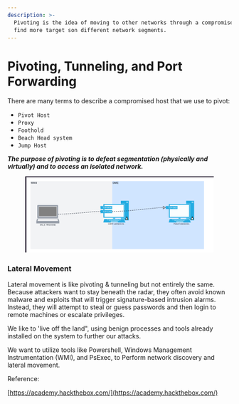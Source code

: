 ```yaml
---
description: >-
  Pivoting is the idea of moving to other networks through a compromised host to
  find more target son different network segments.
---
```


# Pivoting, Tunneling, and Port Forwarding

There are many terms to describe a compromised host that we use to pivot:

* `Pivot Host`
* `Proxy`
* `Foothold`
* `Beach Head system`
* `Jump Host`

_**The purpose of pivoting is to defeat segmentation (physically and virtually) and to access an isolated network.**_

<figure><img src="../../.gitbook/assets/Screenshot 2023-10-03 154843.png" alt=""><figcaption></figcaption></figure>

### Lateral Movement

Lateral movement is like pivoting & tunneling but not entirely the same. Because attackers want to stay beneath the radar, they often avoid known malware and exploits that will trigger signature-based intrusion alarms. Instead, they will attempt to steal or guess passwords and then login to remote machines or escalate privileges.&#x20;

We like to 'live off the land", using benign processes and tools already installed on the system to further our attacks.

We want to utilize tools like Powershell, Windows Management Instrumentation (WMI), and PsExec, to Perform network discovery and lateral movement.



Reference:

[https://academy.hackthebox.com/](https://academy.hackthebox.com/)
